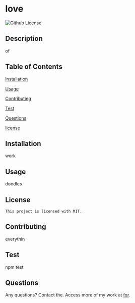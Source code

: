 # love
  ![Github License](https://img.shields.io/badge/license-MIT-blue.svg)
  ## Description
  of
  ## Table of Contents
  [Installation](#installation)

  [Usage](#usage)

  [Contributing](#contributing)

  [Test](#test)

  [Questions](#questions)

  
[license](#license)

  ## Installation
  work
  ## Usage
  doodles
  ## License 
    This project is licensed with MIT.
  ## Contributing
  everythin
  ## Test
  npm test
  ## Questions
  Any questions? Contact the. Access more of my work at [for](https://github.com/for/).
